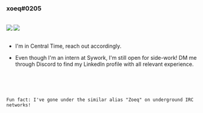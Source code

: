 ### xoeq#0205

<br />


</details>

  <img align="left" src="https://github-readme-stats.vercel.app/api?username=Xoeq&count_private=true&show_icons=true&theme=onedark&hide_border=true"/>

  <img align="left" src="https://github-readme-stats.vercel.app/api/top-langs/?username=Xoeq&exclude_repo=Pixel-Tamers-RE&theme=onedark&layout=compact&hide_border=true"/>

</details>

 <br />
 <br />
 
- I'm in Central Time, reach out accordingly.

- Even though I'm an intern at Sywork, I'm still open for side-work! DM me through Discord to find my LinkedIn profile with all relevant experience.

<br />
<br />
<br />


`Fun fact: I've gone under the similar alias "Zoeq" on underground IRC networks!`
